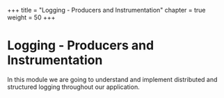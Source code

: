 +++
title = "Logging - Producers and Instrumentation"
chapter = true
weight = 50
+++

# Logging - Producers and Instrumentation

In this module we are going to understand and implement distributed and structured logging throughout our application.